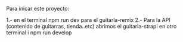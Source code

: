 Para inicar este proyecto:

1.- en el terminal npm run dev para el guitarla-remix
2.- Para la API (contenido de guitarras, tienda..etc) abrimos el guitarla-strapi en otro terminal i npm run develop